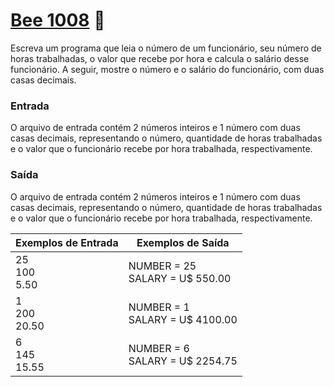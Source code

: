 # <a href="https://www.beecrowd.com.br/judge/pt/problems/view/1008"> Bee 1008</a> 🐝

Escreva um programa que leia o número de um funcionário, seu número de horas trabalhadas, o valor que recebe por hora e calcula o salário desse funcionário. A seguir, mostre o número e o salário do funcionário, com duas casas decimais.





### Entrada
O arquivo de entrada contém 2 números inteiros e 1 número com duas casas decimais, representando o número, quantidade de horas trabalhadas e o valor que o funcionário recebe por hora trabalhada, respectivamente.

### Saída
O arquivo de entrada contém 2 números inteiros e 1 número com duas casas decimais, representando o número, quantidade de horas trabalhadas e o valor que o funcionário recebe por hora trabalhada, respectivamente.

| Exemplos de Entrada | Exemplos de Saída|
|---| ---|
| 25<br>100 <br>5.50 | NUMBER = 25<br>SALARY = U$ 550.00 |
| 1<br>200 <br> 20.50| NUMBER = 1 <br>SALARY = U$ 4100.00|
| 6 <br>145 <br> 15.55| NUMBER = 6<br>SALARY = U$ 2254.75| 